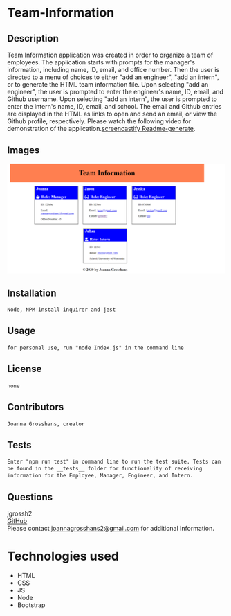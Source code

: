 # Team-Information

## Description

Team Information application was created in order to organize a team of employees. The application starts with prompts for the manager's information, including name, ID, email, and office number. Then the user is directed to a menu of choices to either "add an engineer", "add an intern", or to generate the HTML team information file. Upon selecting "add an engineer", the user is prompted to enter the engineer's name, ID, email, and Github username. Upon selecting "add an intern", the user is prompted to enter the intern's name, ID, email, and school. The email and Github entries are displayed in the HTML as links to open and send an email, or view the Github profile, respectively. Please watch the following video for demonstration of the application.[screencastify Readme-generate](https://drive.google.com/file/d/139rWasnehmKHMCJDNQ9dB0TwiucsFiLr/view).

## Images 
![Readme](./images/team-information-image.png) <br>


## Installation
    Node, NPM install inquirer and jest
## Usage
    for personal use, run "node Index.js" in the command line
## License
    none
## Contributors
    Joanna Grosshans, creator
## Tests
    Enter "npm run test" in command line to run the test suite. Tests can be found in the __tests__ folder for functionality of receiving information for the Employee, Manager, Engineer, and Intern. 
## Questions
jgrossh2 <br />
[GitHub](https://github.com/jgrossh2/team-information) <br />
Please contact <joannagrosshans2@gmail.com> for additional Information.

# Technologies used
* HTML<br>
* CSS<br>
* JS <br>
* Node <br>
* Bootstrap<br>


 